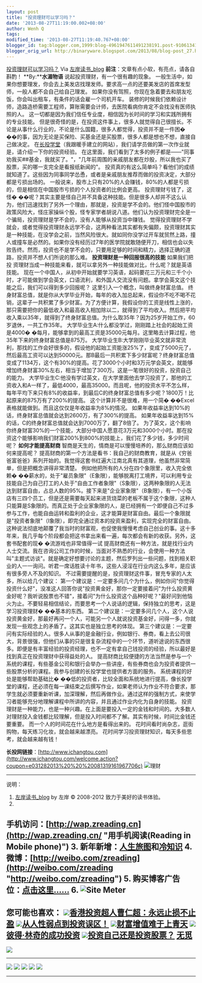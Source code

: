 ```yaml
---
layout: post
title: "投资理财可以学习吗？"
date: '2013-08-27T11:19:00.002+08:00'
author: Wenh Q
tags:
modified_time: '2013-08-27T11:19:40.767+08:00'
blogger_id: tag:blogger.com,1999:blog-4961947611491238191.post-9106134116509698390
blogger_orig_url: http://binaryware.blogspot.com/2013/08/blog-post_27.html
---
```

[
投资理财可以学习吗？](http://zreading.cn.feedsportal.com/c/35042/f/647833/s/3057a3c9/sc/38/l/0L0Szreading0Bcn0Carchives0C39590Bhtml/story01.htm)
Via [左岸读书_blog](http://www.zreading.cn/)
**前注**：文章有点小软，有亮点，请各自斟酌！
**By:****水湄物语**
说起投资理财，有一个很有趣的现象。
一般生活中，如果你想要理发，你会去上美发店找理发师。要求高一点的还要美发店的首席发型师，一般人都不会自己给自己理发。
如果你没有驾照，你现在急着要去和朋友吃饭，你会叫出租车，有条件的话会雇一个司机开车。
装修的时候我们依赖设计师，造路造桥需要工程师，算账需要会计师，去医院看病你肯定不会找没有医师执照的人。
这一切都是因为我们信任专业度，相信因为长时间的学习和实践所拥有的专业技能。
但是很奇怪的是，在投资这件事上，很多人就觉得自己很擅长。不论是从事什么行业的，不论是什么国籍，很多人都觉得，投资并不是一件困�
��的事，因为无论是买保险、买基金还是买股票，很多人都是想也不想，直接自己做决定。
在[长投学堂](http://www.ichangtou.com/welcome.action?coupon=e031282013081319161967706c)（我跟暖手建立的网站），我们请学员做的第一次作业就是，请介绍一下你的投资经验。
在这里面，我们看到了太多的例子都是——"同事劝我买##基金，我就买了。"，"几年前周围的亲戚朋友都在炒股，所以我也买了股票，买的哪一支完全是看报纸新闻的"。
投资真的有这么简单吗？看他们的成绩就知道了。这些因为同事同学怂恿，或者是亲戚朋友推荐而做的投资决定，大部分都是亏损出场的。
一般说来，股市上只有20%的人会赚钱，80%的人都是亏损的，但是相信在中国股市亏损的个人投资者的比例会更高。
投资理财亏钱了，这怪�
��呢？其实主要是怪自己并不具备这种技能。但是很多人却并不这么认为，他们迅速找到了另外一个理由，那就是，投资是学不会的。他们怪中国股市的政策风险大，怪庄家操纵个股，怪专家学者胡说八道。他们认为投资理财完全是一个骗局，投资理财是学不会的，没有人能够从投资当中赚钱。
觉得投资理财不学就会，或者觉得投资理财永远学不会，这两种看法其实都有失偏颇，投资理财其实是一种技能，在没学会之前，当然风险很大。就如同你没学过开车就贸然上路，撞人或撞车是必然的。如果你没有经历过7年的医学院就敢随便开刀，相信也会以失败告终。然而，投资也不是学不会的，只要用足够的时间和精力，选择正确的道路，投资并不想人们所说的那么难。
**投资理财是一种回报很高的技能**
如果我们把投
资理财当成一种技能来看，就可以拿另外一种技能做对比，什么呢？就是英语技能。
现在一个中国人，从初中开始就要学习英语，起码要花三万元和三千个小时，才可能做到学会英文，口语流利，和外国人交流没有问题。拿学会英文这个技能之后，我们可以得到多少回报呢？
这里引入一个概念，叫做终身财富总值。
终身财富总值，就是你从大学毕业开始，每年的收入加总起来，假设你不吃不喝不花销，这辈子一共积累了多少财富。为了方便计算，我假设你的工资是线性上涨的，那只需要把你的最低收入和最高收入相加除以二，就得到了平均收入。然后把平均收入乘以35年，就得到了终身财富总值。为什么取35年？因为25岁开始工作，60岁退休，一共工作35年。
大学毕业生A:什么都没学过，刚刚踏上社会的起始工资是4000�
�每月，能够拿到的最高工资是35000元每月。这里略去计算过程，他35年下来的终身财富总值是875万。
大学毕业生B:大学刚刚毕业英文就非常流利，那找的工作会好很多的，假设他的起始工资能涨25%了，变成了5000元了，然后最高工资可以达到50000元。那B最后一共积累下多少财富呢？终身财富总值变成了1134万，这个有30%的提高。花了3000个小时和3万元学会英文，就能够增加终身财富30%左右，相当于增加了300万。这是一笔很好的投资，投资自己的能力。
大学毕业生C:他没有学过英文，在大学里面他去学习投资了，那他的工资收入和A一样了，最低4000，最高35000。而且呢，他的投资水平不怎么样，每年平均下来只有8%的收益率，到最后C的终身财富总值有多少呢？1800万！比起原来的875万有了200%的提高。
这个计算并不是很难，用一个简�
��Excel表格就能做到。而且这仅仅是年收益率为8%的情况。
如果年收益率达到10%的话，终身财富总值就会达到2600万，有了300%的提高。
如果年收益率达到15%的话，C的终身财富总值就会达到7000万了，翻了8倍了。
为了英文，这个影响你终身财富30%的一个技能，大部分中国人愿意花3万元和3000个小时。那在投资这个能够影响我们财富200%到800%的技能上，我们花了多少钱，多少时间呢？
**如何才能提高财商**
智商是天生的，情商是可以慢慢培养的，那么财商应该如何来提高呢？
提高财商的第一个方法是看书：我自己的财商教育，就是从《穷爸爸富爸爸》系列开始的。我觉得这套书红遍大江南北真有其道理，他虽然非常简单，但是把概念讲得非常清楚。
例如他把所有的人分在四个象限里，收入完全依赖�
��薪水的，处于"雇员象限"（E象限），能够脱离打工境界，可以利用专业技能自己为自己打工的人处于"自由工作者象限"（S象限），这两种象限的人无法达到财富自由，占总人数的95%。接下来是"企业家象限"（B象限），有一个小饭店有三四个员工，但是还是需要每天起来进货烧菜的老板不属于这个象限，这种人只能算是S象限的。而真正处于企业家象限的人，是已经拥有一个即便自己不过多参与工作，也能自由运转和盈利的企业，这才能算是财富自由。最后一个象限就是"投资者象限"（I象限），即完全通过资本的投资来盈利，实现完全的财富自由。
这种说法彻底地颠覆了我当时的财富观，也促使我慢慢考虑自己创业的事。这十多年来，我几乎每个阶段都会把这书拿出来看一遍，每次都会有新的收获。另外，这套书配套的现�
�流游戏也非常值得一试
提高财商还有一种方法，就是找行业内人士交流。我在咨询公司工作的时候，当面对不熟悉的行业，会使用一种方法叫"主题式访谈"。就是确定好想要讨论的主题，然后罗列出一些问题，找到相关职业的人一一询问。听君一席话胜读十年书，这些人浸淫在行业内这么多年，是应该有很多旁人不及的知识。
不过需要提醒的是，投资理财这件事，冒充专家的人太多，所以给几个建议：
第一个建议是：一定要多问几个为什么，例如你问"你觉得投资什么好"，没准这人回答你说"投资黄金好，那你一定要接着问"为什么投资黄金好呢？我听说股票也不错"，接着问"为什么投资这个品种好呢？"最好问到他恼火为止。不要轻易相信结论，而要思考一个人说话的逻辑，保持独立的思考，这是学习投资理财�
��基本的东西。
第二个建议是：一定要多问几个人，这个人说投资黄金好，那最好再问一个人，可能另一个人就说投资基金好，问得一多，你就发现一些观念上的矛盾了。这其实也是独立思考的体现。
第三个建议是：一定要问有实际经验的人。很多人从事的是金融行业，例如银行、券商，看上去公司很大，背景很强，但他们从事的只是很复杂流程中的一个环节，道听途说的东西很多。即便是有丰富经验的投资经理，也不一定有拿自己钱投资的经验，所以最好是找到真正在投资理财中获得益处的人。
提高财商比较便捷的方法当然是参与一个系统的课程，有些基金公司和银行会举办一些讲座，有些券商也会为投资者提供一些股票分析的课程。我参与创建的长投学堂也提供者方面的服务。
系统课程的好处是能够帮助基础比�
��低的投资者，比较全面和系统地进行提高，像长投学堂的课程，还必须在每一课结束之后撰写作业，如果老师认为作业不符合要求，那学生就必须要重新听课，加深理解，然后再做作业。通过这样的强制方式，来使学习者能够充分地理解课程中所讲的内容，并且通过作业内化为自身的技能。
投资理财是一种能力，也是一种兴趣。在上面是要投入一定的金钱和时间的。大多数人对理财投入金钱都比较理解，但是投入时间都不了解。其实有时候，时间比金钱还要重要。
而一个人的时间花在什么地方是看得出来的。
花时间看时尚杂志，逛街购物，每天练习化妆，就会越来越漂亮。
花时间学习投资理财知识，每天多些思考，就会越来越有钱！

**长投网链接**：[http://www.ichangtou.com](http://www.ichangtou.com/welcome.action?coupon=e031282013%20%20%20081319161967706c)
![理财](http://www.zreading.net/wp-content/uploads/2013/08/c71.jpg)

* * * * *

说明：
1. [左岸读书_blog](http://zreading.cn/) by 左岸 © 2008-2012
致力于美好的读书体验。
2.
手机访问：[http://wap.zreading.cn](http://wap.zreading.cn/ "用手机阅读(Reading in Mobile phone)")
3.
新年新增：[人生旅图](http://www.zreading.net/ "人生旅图")和[冷知识](http://www.zreading.net/lenzhishi "冷知识")
4.
微博：[http://weibo.com/zreading](http://weibo.com/zreading "http://weibo.com/zreading")
5.
购买博客广告位：[点击这里……](http://www.zreading.cn/about#ad "看了会心动!")
6. ![Site
Meter](http://s12%20%20%20.sitemeter.com/meter.asp?site=s12zxfclz)
  ---------------------------------------------------------------------------------------------------------------------------------------------------------------------------------------------------------------------------------------------------------
  **您可能也喜欢：**
  ![](http://static.wumii.cn/images/widget/widget_solidPoint.gif)[香港投资超人曹仁超：永远止损不止盈](http://app.wumii.com/ext/redirect?url=http%3A%2F%2Fwww.zreading.cn%2Farchives%2F1029.html&from=http%3A%2F%2Fwww.zreading.cn%2Farchives%2F3959.html)
  ![](http://static.wumii.cn/images/widget/widget_solidPoint.gif)[从人性弱点到投资误区！](http://app.wumii.com/ext/redirect?url=http%3A%2F%2Fwww.zreading.cn%2Farchives%2F836.html&fro%20%20%20m=http%3A%2F%2Fwww.zreading.cn%2Farchives%2F3959.html)
  ![](http://static.wumii.cn/images/widget/widget_solidPoint.gif)[财富增值难于上青天](http://app.wumii.com/ext/redirect?url=http%3A%2F%2Fwww.zreading.cn%2Farchives%2F2177.html&from=http%3A%2F%2Fwww.zreading.cn%2Farchives%2F3959.html)
  ![](http://static.wumii.cn/images/widget/widget_solidPoint.gif)[彼得·林奇的成功投资](http://app.wumii.com/ext/redirect?url=http%3A%2F%2Fwww.zreading.cn%2Farchives%2F1180.html&from=http%3A%2F%2Fwww.zreading.cn%2Farchives%2F3959.html)
  ![](http://static.wumii.cn/images/widget/widget_solidPoint.gif)[投资自己还是投资股票？](http://app.wumii.com/ext/redirect?url=http%3A%2F%2Fwww.zreading.cn%2Farchives%2F1257.html&from=http%3A%2F%2Fwww.zreading.cn%2Farchives%2F3959.html)
  [无觅](http://www.wumii.com/widget/relatedItems "无觅相关文章插件")
  ---------------------------------------------------------------------------------------------------------------------------------------------------------------------------------------------------------------------------------------------------------

![](http://zreading.cn.feedsportal.com/c/35042/f/647833/s/3057a3c9/sc/38/mf.gif)
  ----------------------------------------------------------------------------------------------------------------------------------------------------------------------------------------------------------------------------------------------------------------------------------------------------------------------------------------------------------------------------------------------------------------------------------------------------------------------------------------------------------------------------------------------------------------------------------------------------------------------------------------------------------------------------------------------------------------------------------------------------------------------------------------------------------------------------------------------------------------------------------------------------------------------------------------------------------------------------------------------------------------------------------------------------------------------------------------------------------------------------------------------------------------------------------------------------------------------------------------------------------------------------------------- --
  [![](http://res3.feedsportal.com/social/twitter.png)](http://share.feedsportal.com/share/twitter/?u=http%3A%2F%2Fwww.zreading.cn%2Farchives%2F3959.html&t=%E6%8A%95%E8%B5%84%E7%90%86%E8%B4%A2%E5%8F%AF%E4%BB%A5%E5%AD%A6%E4%B9%A0%E5%9%20%20%200%97%EF%BC%9F) [![](http://res3.feedsportal.com/social/facebook.png)](http://share.feedsportal.com/share/facebook/?u=http%3A%2F%2Fwww.zreading.cn%2Farchives%2F3959.html&t=%E6%8A%95%E8%B5%84%E7%90%86%E8%B4%A2%E5%8F%AF%E4%BB%A5%E5%AD%A6%E4%B9%A0%E5%90%97%EF%BC%9F) [![](http://res3.feedsportal.com/social/linkedin.png)](http://share.feedsportal.com/share/linkedin/?u=http%3A%2F%2Fwww.zreading.cn%2Farchives%2F3959.html&t=%E6%8A%95%E8%B5%84%E7%90%86%E8%B4%A2%E5%8F%AF%E4%BB%A5%E5%AD%A6%E4%B9%A0%E5%90%97%EF%BC%9F) [![](http://res3.feedsportal.com/social/googleplus.png)](http://share.feedsportal.com/share/gplus/?u=http%3A%2F%2Fwww.zreading.cn%2Farchives%2F3959.html&t=%E6%8A%95%E8%B5%84%E7%90%86%E8%B4%A2%E5%8F%AF%E4%BB%A5%E5%AD%A6%E4%B9%A0%E5%90%97%EF%BC%9F) [![](http://res3.feedsportal.com/social/email.png)](http://share.feedsportal.com/share/email/?u=http%3A%2F%2Fwww.zreading.cn%2Farchives%2F3959.html&t=%E6%8A%95%E8%B5%84%E7%90%86%E8%B4%A2%E5%8F%AF%E4%BB%A5%E5%AD%A6%E4%B9%A0%E5%90%97%EF%BC%9F)   
  ----------------------------------------------------------------------------------------------------------------------------------------------------------------------------------------------------------------------------------------------------------------------------------------------------------------------------------------------------------------------------------------------------------------------------------------------------------------------------------------------------------------------------------------------------------------------------------------------------------------------------------------------------------------------------------------------------------------------------------------------------------------------------------------------------------------------------------------------------------------------------------------------------------------------------------------------------------------------------------------------------------------------------------------------------------------------------------------------------------------------------------------------------------------------------------------------------------------------------------------------------------------------------------------- --
